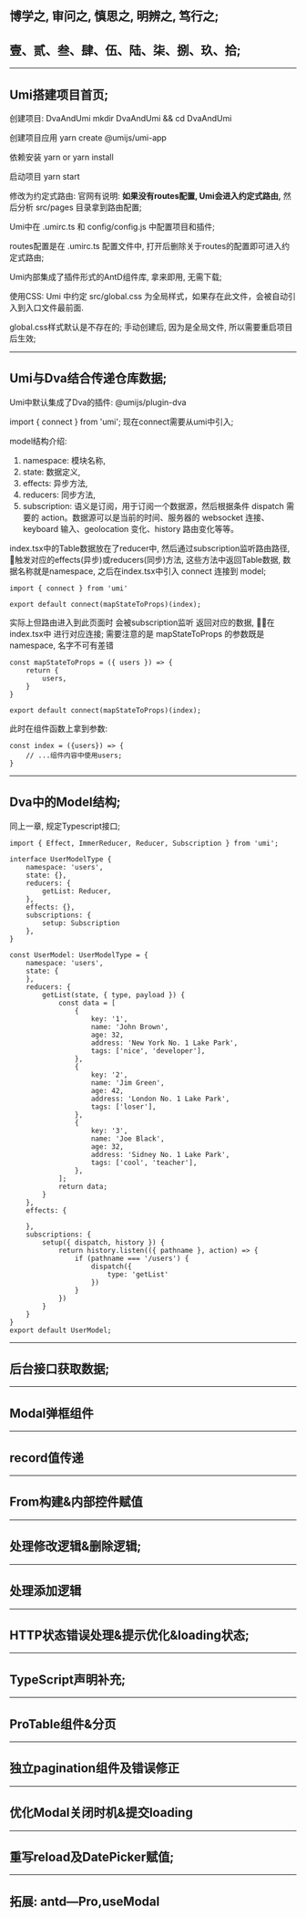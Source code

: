 ## 博学之, 审问之, 慎思之, 明辨之, 笃行之;
## 壹、贰、叁、肆、伍、陆、柒、捌、玖、拾;

---   

## Umi搭建项目首页;

创建项目: DvaAndUmi
mkdir DvaAndUmi && cd DvaAndUmi

创建项目应用
yarn create @umijs/umi-app

依赖安装
yarn or yarn install

启动项目
yarn start


修改为约定式路由:
官网有说明: **如果没有routes配置, Umi会进入约定式路由,** 然后分析 src/pages 目录拿到路由配置;

Umi中在 .umirc.ts 和 config/config.js 中配置项目和插件;

routes配置是在 .umirc.ts 配置文件中, 打开后删除关于routes的配置即可进入约定式路由;

Umi内部集成了插件形式的AntD组件库, 拿来即用, 无需下载;

使用CSS: Umi 中约定 src/global.css 为全局样式，如果存在此文件，会被自动引入到入口文件最前面.

global.css样式默认是不存在的; 手动创建后, 因为是全局文件, 所以需要重启项目后生效;

---
## Umi与Dva结合传递仓库数据;
Umi中默认集成了Dva的插件: @umijs/plugin-dva

import { connect } from 'umi';  现在connect需要从umi中引入;

model结构介绍:

1. namespace: 模块名称,
2. state:  数据定义,
3. effects:    异步方法,
4. reducers:   同步方法,
5. subscription:  语义是订阅，用于订阅一个数据源，然后根据条件 dispatch 需要的 action。数据源可以是当前的时间、服务器的 websocket 连接、keyboard 输入、geolocation 变化、history 路由变化等等。


index.tsx中的Table数据放在了reducer中,
然后通过subscription监听路由路径, 触发对应的effects(异步)或reducers(同步)方法, 这些方法中返回Table数据, 数据名称就是namespace, 之后在index.tsx中引入 connect 连接到 model;

    import { connect } from 'umi'

    export default connect(mapStateToProps)(index);
    
实际上但路由进入到此页面时 会被subscription监听
返回对应的数据, 在index.tsx中 进行对应连接;
需要注意的是 mapStateToProps 的参数既是 namespace, 名字不可有差错

    const mapStateToProps = ({ users }) => {
        return {
            users,
        }
    }

    export default connect(mapStateToProps)(index);

此时在组件函数上拿到参数:

    const index = ({users}) => {
        // ...组件内容中使用users;
    }

---
## Dva中的Model结构;

同上一章, 规定Typescript接口;

    import { Effect, ImmerReducer, Reducer, Subscription } from 'umi';

    interface UserModelType {
        namespace: 'users',
        state: {},
        reducers: {
            getList: Reducer,
        },
        effects: {},
        subscriptions: {
            setup: Subscription
        },
    }

    const UserModel: UserModelType = {
        namespace: 'users',
        state: {
        },
        reducers: {
            getList(state, { type, payload }) {
                const data = [
                    {
                        key: '1',
                        name: 'John Brown',
                        age: 32,
                        address: 'New York No. 1 Lake Park',
                        tags: ['nice', 'developer'],
                    },
                    {
                        key: '2',
                        name: 'Jim Green',
                        age: 42,
                        address: 'London No. 1 Lake Park',
                        tags: ['loser'],
                    },
                    {
                        key: '3',
                        name: 'Joe Black',
                        age: 32,
                        address: 'Sidney No. 1 Lake Park',
                        tags: ['cool', 'teacher'],
                    },
                ];
                return data;
            }
        },
        effects: {
            
        },
        subscriptions: {
            setup({ dispatch, history }) {
                return history.listen(({ pathname }, action) => {
                    if (pathname === '/users') {
                        dispatch({
                            type: 'getList'
                        })
                    }
                })
            }
        }
    }
    export default UserModel;

---
## 后台接口获取数据;

---
## Modal弹框组件
---
## record值传递
---
## From构建&内部控件赋值
---
## 处理修改逻辑&删除逻辑;
---
## 处理添加逻辑
---
## HTTP状态错误处理&提示优化&loading状态;
---
## TypeScript声明补充;
---
## ProTable组件&分页
---
## 独立pagination组件及错误修正
---
## 优化Modal关闭时机&提交loading
---
## 重写reload及DatePicker赋值;
---
## 拓展: antd—Pro,useModal
